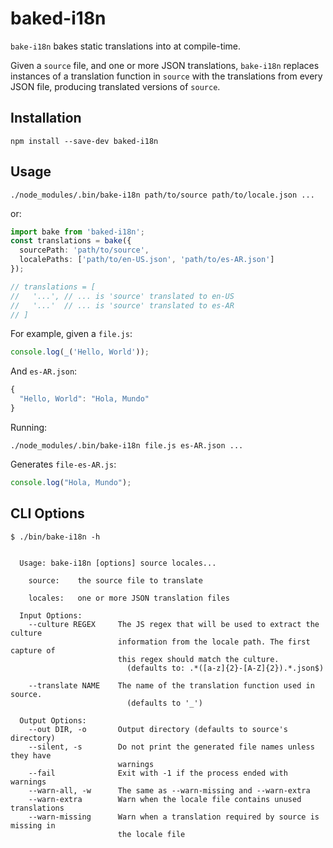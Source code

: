 baked-i18n
==========

`bake-i18n` bakes static translations into at compile-time.

Given a `source` file, and one or more JSON translations, `bake-i18n` replaces instances of a translation function in `source` with the translations from every JSON file, producing translated versions of `source`.

Installation
------------

```
npm install --save-dev baked-i18n
```

Usage
-----

```shell
./node_modules/.bin/bake-i18n path/to/source path/to/locale.json ...
```

or:

```ts
import bake from 'baked-i18n';
const translations = bake({
  sourcePath: 'path/to/source',
  localePaths: ['path/to/en-US.json', 'path/to/es-AR.json']
});

// translations = [
//   '...', // ... is 'source' translated to en-US
//   '...'  // ... is 'source' translated to es-AR
// ]
```

For example, given a `file.js`:

```js
console.log(_('Hello, World'));
```

And `es-AR.json`:

```js
{
  "Hello, World": "Hola, Mundo"
}
```

Running:

```shell
./node_modules/.bin/bake-i18n file.js es-AR.json ...
```

Generates `file-es-AR.js`:

```js
console.log("Hola, Mundo");
```

CLI Options
-----------

```shell
$ ./bin/bake-i18n -h
```

```

  Usage: bake-i18n [options] source locales...

    source:    the source file to translate

    locales:   one or more JSON translation files

  Input Options:
    --culture REGEX     The JS regex that will be used to extract the culture
                        information from the locale path. The first capture of
                        this regex should match the culture.
                          (defaults to: .*([a-z]{2}-[A-Z]{2}).*.json$)

    --translate NAME    The name of the translation function used in source.
                          (defaults to '_')

  Output Options:
    --out DIR, -o       Output directory (defaults to source's directory)
    --silent, -s        Do not print the generated file names unless they have
                        warnings
    --fail              Exit with -1 if the process ended with warnings
    --warn-all, -w      The same as --warn-missing and --warn-extra
    --warn-extra        Warn when the locale file contains unused translations
    --warn-missing      Warn when a translation required by source is missing in
                        the locale file
```
